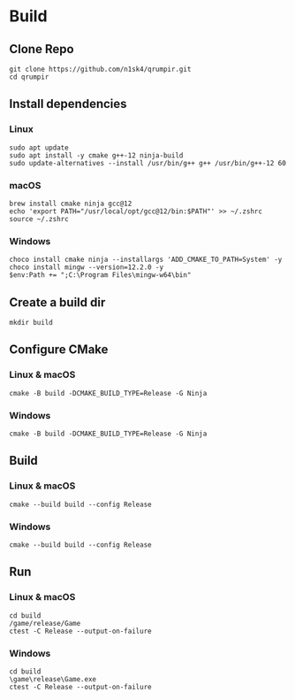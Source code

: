 # Build
## Clone Repo
```
git clone https://github.com/n1sk4/qrumpir.git
cd qrumpir
```
## Install dependencies
### Linux 
```
sudo apt update
sudo apt install -y cmake g++-12 ninja-build
sudo update-alternatives --install /usr/bin/g++ g++ /usr/bin/g++-12 60
```
### macOS
```
brew install cmake ninja gcc@12
echo 'export PATH="/usr/local/opt/gcc@12/bin:$PATH"' >> ~/.zshrc
source ~/.zshrc
```
### Windows
```
choco install cmake ninja --installargs 'ADD_CMAKE_TO_PATH=System' -y
choco install mingw --version=12.2.0 -y
$env:Path += ";C:\Program Files\mingw-w64\bin"
```
## Create a build dir
```
mkdir build
```
## Configure CMake
### Linux & macOS
```
cmake -B build -DCMAKE_BUILD_TYPE=Release -G Ninja
```
### Windows
```
cmake -B build -DCMAKE_BUILD_TYPE=Release -G Ninja
```
## Build
### Linux & macOS
```
cmake --build build --config Release
```
### Windows
```
cmake --build build --config Release
```
## Run
### Linux & macOS
```
cd build
/game/release/Game
ctest -C Release --output-on-failure
```
### Windows
```
cd build
\game\release\Game.exe
ctest -C Release --output-on-failure
```
